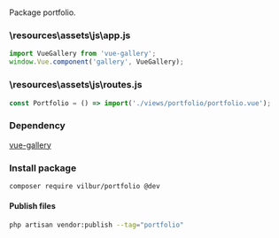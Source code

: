#
Package portfolio.<br>


### \resources\assets\js\app.js
``` javascript
import VueGallery from 'vue-gallery';
window.Vue.component('gallery', VueGallery);
```

### \resources\assets\js\routes.js
``` javascript
const Portfolio	= () => import('./views/portfolio/portfolio.vue');
```

### Dependency
[vue-gallery](https://github.com/RobinCK/vue-gallery)  

### Install package
``` bash
composer require vilbur/portfolio @dev
```
#### Publish files
``` bash
php artisan vendor:publish --tag="portfolio"
```
